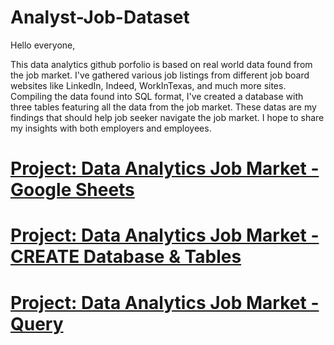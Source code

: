 # Analyst-Job-Dataset

Hello everyone,

This data analytics github porfolio is based on real world data found from the job market. I've gathered various job listings from different job board websites like LinkedIn, Indeed, WorkInTexas, and much more sites. Compiling the data found into SQL format, I've created a database with three tables featuring all the data from the job market. These datas are my findings that should help job seeker navigate the job market. I hope to share my insights with both employers and employees. 





# [Project: Data Analytics Job Market - Google Sheets](https://docs.google.com/spreadsheets/d/1p8cdtake38t07ErRhz5fYOtItuZ23IgeSD8Sdozfn34/edit?gid=0#gid=0)

# [Project: Data Analytics Job Market - CREATE Database & Tables](https://github.com/vovo007/SQL-Analytics-Job-Market-Dataset/blob/main/Create_Database%26Table)

# [Project: Data Analytics Job Market - Query](https://github.com/vovo007/SQL-Analytics-Job-Market-Dataset/blob/main/Query_Challenger)


